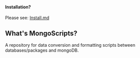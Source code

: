 #### Installation?
Please see: [Install.md](https://github.com/alan-cugler/MongoScripts/blob/master/Install.md)

## What's MongoScripts?
A repository for data conversion and formatting scripts between databases/packages and mongoDB.
